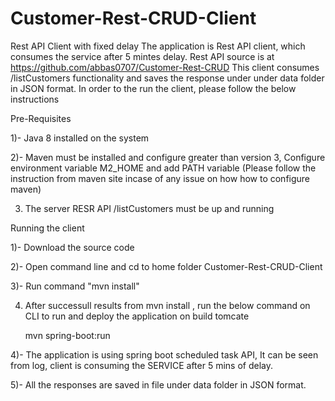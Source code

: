 # Customer-Rest-CRUD-Client
Rest API Client with fixed delay
The application is Rest API client, which consumes the service after 5 mintes delay. Rest API source is at https://github.com/abbas0707/Customer-Rest-CRUD
This client consumes /listCustomers functionality and saves the response under under data folder in JSON format.
In order to the run the client, please follow the below instructions

Pre-Requisites

1)- Java 8 installed on the system

2)- Maven must be installed and configure greater than version 3, Configure environment variable M2_HOME and add PATH variable (Please follow the instruction from maven site incase of any issue on how how to configure maven)

3) The server RESR API /listCustomers must be up and running



Running the client

1)- Download the source code

2)- Open command line and cd to home folder  Customer-Rest-CRUD-Client

3)- Run command "mvn install"

4) After successull results from mvn install , run the below command on CLI to run and deploy the application on build tomcate

   mvn spring-boot:run
   
4)- The application is using spring boot scheduled task API, It can be seen from log, client is consuming the SERVICE after 5 mins of delay.

5)- All the responses are saved in file under data folder in JSON format.

